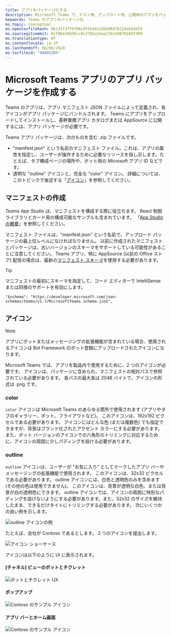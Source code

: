 ```yaml
---
title: アプリをパッケージ化する
description: Microsoft Teams で、テスト用、アップロード用、公開用のアプリをパッケージ化する方法について説明します
keywords: Teams のアプリのパッケージ化
ms.topic: conceptual
ms.openlocfilehash: 66131f37f9f68c8fd54412d41068f6124da94453
ms.sourcegitcommit: 6c786434b56cc8c2765a14aa1f6149870245f309
ms.translationtype: HT
ms.contentlocale: ja-JP
ms.lasthandoff: 06/06/2020
ms.locfileid: "44801365"
---
```

# <a name="create-an-app-package-for-your-microsoft-teams-app"></a>Microsoft Teams アプリのアプリ パッケージを作成する

Teams のアプリは、アプリ マニフェスト JSON ファイルによって定義され、各アイコンがアプリ パッケージにバンドルされます。 Teams にアプリをアップロードしてインストールし、基幹業務アプリ カタログまたは AppSource に公開するには、アプリ パッケージが必要です。

Teams アプリ パッケージは、次のものを含む .zip ファイルです。

* "manifest.json" という名前のマニフェスト ファイル。これは、アプリの属性を指定し、ユーザーが操作するために必要なリソースを指し示します。たとえば、タブ構成ページの場所や、ボット用の Microsoft アプリ ID などです。
* 透明な "outline" アイコンと、完全な "color" アイコン。 詳細については、このトピックで後述する「[アイコン](#icons)」を参照してください。

## <a name="creating-a-manifest"></a>マニフェストの作成

*Teams App Studio* は、マニフェストを構成する際に役立ちます。 React 制御ライブラリとカード用の構成可能なサンプルも含まれています。 「[App Studio の概要](~/concepts/build-and-test/app-studio-overview.md)」を参照してください。

マニフェスト ファイルは、"manifest.json" という名前で、アップロード パッケージの最上位レベルになければなりません。 以前に作成されたマニフェストとパッケージは、古いバージョンのスキーマをサポートしている可能性があることに注意してください。 Teams アプリ、特に AppSource (以前の Office ストア) 配信の場合は、最新の[マニフェスト スキーマ](~/resources/schema/manifest-schema.md)を使用する必要があります。

> [!TIP]
> マニフェストの最初にスキーマを指定して、コード エディターで IntelliSense または同様のサポートを有効にします。
>
> `"$schema": "https://developer.microsoft.com/json-schemas/teams/v1.7/MicrosoftTeams.schema.json",`

## <a name="icons"></a>アイコン

> [!Note]
> アプリにボットまたはメッセージングの拡張機能が含まれている場合、使用されるアイコンは Bot Framework のボット登録にアップロードされたアイコンになります。

Microsoft Teams では、アプリを製品内で使用するために、2 つのアイコンが必要です。 アイコンは、パッケージに含められ、マニフェストの相対パスで参照されている必要があります。 各パスの最大長は 2048 バイトで、アイコンの形式は .png です。

### <a name="color"></a>color

`color` アイコンは Microsoft Teams のあらゆる箇所で使用されます (アプリやタブのギャラリー、ボット、フライアウトなど)。 このアイコンは、192x192 ピクセルである必要があります。 アイコンにはどんな色 (または複数色) でも指定できますが、背景はブランド化されたアクセント カラーにする必要があります。 また、ボット バージョンのアイコンでの六角形のトリミングに対応するために、アイコンの周囲に少しパディングを設ける必要があります。

### <a name="outline"></a>outline

`outline` アイコンは、ユーザーが "お気に入り" としてマークしたアプリ バーやメッセージングの拡張機能で使用されます。 このアイコンは、32x32 ピクセルである必要があります。 outline アイコンには、白色と透明色のみを含めます (その他の色は使用できません)。 このアイコンは、背景が透明な白色、または背景が白の透明色にできます。 outline アイコンでは、アイコンの周囲に特別なパディングを設けないようにする必要があります。また、32x32 のサイズを維持したまま、できるだけタイトにトリミングする必要があります。 次にいくつかの良い例を示します。

![outline アイコンの例](~/assets/images/icons/sample20x20s.png)

たとえば、会社が Contoso であるとします。 2 つのアイコンを提出します。

![アイコン ショーケース](~/assets/images/framework/framework_submit_icon.png)

アイコンは以下のように UI に表示されます。

#### <a name="bot-and-chiclet-in-channel-view"></a>[チャネル] ビューのボットとチクレット

![ボットとチクレット UX](~/assets/images/icons/botandchiclet.png)

#### <a name="flyout"></a>ポップアップ

![Contoso のサンプル アイコン](~/assets/images/icons/flyout.png)

#### <a name="app-bar-and-home-screen"></a>アプリ バーとホーム画面

![Contoso のサンプル アイコン](~/assets/images/icons/appbarhomescreen.png)
